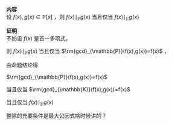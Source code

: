 **内容**    
设 $f(x),g(x)\in\mathbb{P}[x]$ ，则 $f(x)\mid_{\mathbb{P}}g(x)$ 当且仅当 $f(x)\mid_{\mathbb{K}}g(x)$     
    
**证明**    
不妨设 $f(x)$ 是首一多项式，    
    
则 $f(x)\mid_{\mathbb{P}}g(x)$ 当且仅当 $\rm{gcd}_{\mathbb{P}}(f(x),g(x))=f(x)$ ，    
    
由命题结论得    
    
 $\rm{gcd}_{\mathbb{P}}(f(x),g(x))=f(x)$     
    
当且仅当 $\rm{gcd}_{\mathbb{K}}(f(x),g(x))=f(x)$     
    
当且仅当 $f(x)\mid_{\mathbb{K}}g(x)$     
    
    
整除的充要条件是最大公因式啥时候讲的？    
